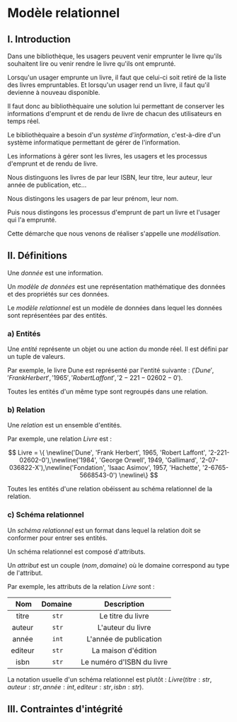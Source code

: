 # Modèle relationnel

## I. Introduction

Dans une bibliothèque, les usagers peuvent venir emprunter le livre qu'ils souhaitent lire ou venir rendre le livre qu'ils ont emprunté.

Lorsqu'un usager emprunte un livre, il faut que celui-ci soit retiré de la liste des livres empruntables. Et lorsqu'un usager rend un livre, il faut qu'il devienne à nouveau disponible.

Il faut donc au bibliothèquaire une solution lui permettant de conserver les informations d'emprunt et de rendu de livre de chacun des utilisateurs en temps réel.

Le bibliothèquaire a besoin d'un *système d'information*, c'est-à-dire d'un système informatique permettant de gérer de l'information.

Les informations à gérer sont les livres, les usagers et les processus d'emprunt et de rendu de livre.

Nous distinguons les livres de par leur ISBN, leur titre, leur auteur, leur année de publication, etc...

Nous distingons les usagers de par leur prénom, leur nom.

Puis nous distingons les processus d'emprunt de part un livre et l'usager qui l'a emprunté.

Cette démarche que nous venons de réaliser s'appelle une *modélisation*.

## II. Définitions

Une *donnée* est une information.

Un *modèle de données* est une représentation mathématique des données et des propriétés sur ces données.

Le *modèle relationnel* est un modèle de données dans lequel les données sont représentées par des entités.

### a) Entités

Une *entité* représente un objet ou une action du monde réel. Il est défini par un tuple de valeurs.

Par exemple, le livre Dune est représenté par l'entité suivante : $('Dune', 'Frank Herbert', '1965', 'Robert Laffont', '2-221-02602-0')$.

Toutes les entités d'un même type sont regroupés dans une relation.

### b) Relation

Une *relation* est un ensemble d'entités.

Par exemple, une relation $Livre$ est :

$$
Livre = \{ \newline('Dune', 'Frank Herbert', 1965, 'Robert Laffont', '2-221-02602-0'),\newline('1984', 'George Orwell', 1949, 'Gallimard', '2-07-036822-X'),\newline('Fondation', 'Isaac Asimov', 1957, 'Hachette', '2-6765-5668543-0') \newline\}
$$

Toutes les entités d'une relation obéissent au schéma relationnel de la relation.

### c) Schéma relationnel

Un *schéma relationnel* est un format dans lequel la relation doit se conformer pour entrer ses entités.

Un schéma relationnel est composé d'attributs.

Un *attribut* est un couple $(nom, domaine)$ où le domaine correspond au type de l'attribut.

Par exemple, les attributs de la relation $Livre$ sont :

| Nom | Domaine | Description |
| :---: | :---: | :---: |
| titre | `str` | Le titre du livre |
| auteur | `str` | L'auteur du livre |
| année | `int` | L'année de publication |
| editeur | `str` | La maison d'édition |
| isbn | `str` | Le numéro d'ISBN du livre |

La notation usuelle d'un schéma relationnel est plutôt : $Livre(titre : str, auteur : str, année : int, editeur : str, isbn : str)$.

## III. Contraintes d'intégrité







